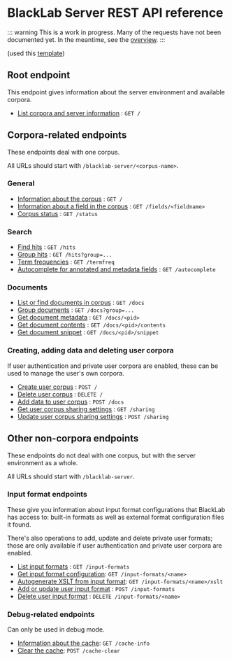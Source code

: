 # BlackLab Server REST API reference

::: warning
This is a work in progress. Many of the requests have not been documented yet. In the meantime, see the [overview](../overview.md).
:::

(used this [template](https://github.com/jamescooke/restapidocs/tree/master/examples))

## Root endpoint

This endpoint gives information about the server environment and available corpora.

* [List corpora and server information](get.md) : `GET /`


## Corpora-related endpoints

These endpoints deal with one corpus.

All URLs should start with `/blacklab-server/<corpus-name>`.

### General

* [Information about the corpus](corpus/get.md) : `GET /`
* [Information about a field in the corpus](corpus/fields/fieldname/get.md) : `GET /fields/<fieldname>`
* [Corpus status](corpus/status/get.md) : `GET /status`

### Search

* [Find hits](corpus/hits/get.md) : `GET /hits`
* [Group hits](corpus/hits-grouped/get.md) : `GET /hits?group=...`
* [Term frequencies](corpus/termfreq/get.md) : `GET /termfreq`
* [Autocomplete for annotated and metadata fields](corpus/autocomplete/get.md) : `GET /autocomplete`

### Documents

* [List or find documents in corpus](corpus/docs/get.md) : `GET /docs`
* [Group documents](corpus/docs/get.md) : `GET /docs?group=...`
* [Get document metadata](corpus/docs/pid/get.md) : `GET /docs/<pid>`
* [Get document contents](corpus/docs/pid/contents/get.md) : `GET /docs/<pid>/contents`
* [Get document snippet](corpus/docs/pid/snippet/get.md) : `GET /docs/<pid>/snippet`

### Creating, adding data and deleting user corpora

If user authentication and private user corpora are enabled, these can be used to manage the user's own corpora.

* [Create user corpus](corpus/post.md) : `POST /`
* [Delete user corpus](corpus/delete.md) : `DELETE /`
* [Add data to user corpus](corpus/docs/post.md) : `POST /docs`
* [Get user corpus sharing settings](corpus/sharing/get.md) : `GET /sharing`
* [Update user corpus sharing settings](corpus/sharing/post.md) : `POST /sharing`

## Other non-corpora endpoints

These endpoints do not deal with one corpus, but with the server environment as a whole.

All URLs should start with `/blacklab-server`.

### Input format endpoints

These give you information about input format configurations that BlackLab has access to: built-in formats as well as external format configuration files it found.

There's also operations to add, update and delete private user formats; those are only available if user authentication and private user corpora are enabled.

* [List input formats](input-formats/get.md) : `GET /input-formats`
* [Get input format configuration](input-formats/name/get.md): `GET /input-formats/<name>`
* [Autogenerate XSLT from input format](input-formats/name/xslt/get.md): `GET /input-formats/<name>/xslt`
* [Add or update user input format](input-formats/post.md) : `POST /input-formats`
* [Delete user input format](input-formats/name/delete.md) : `DELETE /input-formats/<name>`

### Debug-related endpoints

Can only be used in debug mode.

* [Information about the cache](cache-info.md): `GET /cache-info`
* [Clear the cache](cache-clear.md): `POST /cache-clear`

